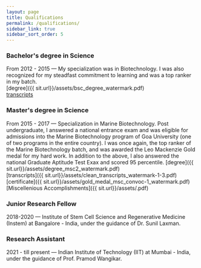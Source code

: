 ```yaml
---
layout: page
title: Qualifications
permalink: /qualifications/
sidebar_link: true
sidebar_sort_order: 5
---
```

### Bachelor's degree in Science
From 2012 - 2015 — My specialization was in Biotechnology. I was also recognized for my steadfast commitment to learning and was a top ranker in my batch.  
[degree]({{ sit.url}}/assets/bsc_degree_watermark.pdf)  
[transcripts](<embed src="{{ sit.url}}/assets/bsc_degree_watermark.pdf" type="application/pdf" />)

### Master's degree in Science
From 2015 - 2017 — Specialization in Marine Biotechnology.
Post undergraduate, I answered a national entrance exam and was eligible for admissions into the Marine Biotechnology program of Goa University (one of two programs in the entire country). 
I was once again, the top ranker of the Marine Biotechnology batch, and was awarded the Leo Mackenzie Gold medal for my hard work.
In addition to the above, I also answered the national Graduate Aptitude Test Exax and scored 95 percentile. 
[degree]({{ sit.url}}/assets/degree_msc2_watermark.pdf)  
[transcripts]({{ sit.url}}/assets/clean_transcripts_watermark-1-3.pdf)  
[certificate]({{ sit.url}}/assets/gold_medal_msc_convoc-1_watermark.pdf)  
[Miscellenious Accomplishments]({{ sit.url}}/assets/.pdf)  


### Junior Research Fellow
2018-2020 — Institute of Stem Cell Science and Regenerative Medicine (Instem) at Bangalore - India, under the guidance of Dr. Sunil Laxman.

### Research Assistant
2021 - till present — Indian Institute of Technology (IIT) at Mumbai - India, under the guidance of Prof. Pramod Wangikar. 

